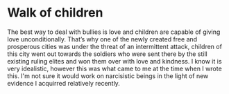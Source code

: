 # Walk of children

The best way to deal with bullies is love and children are capable of giving love unconditionally. 
That’s why one of the newly created free and prosperous cities was under the threat of an intermittent attack, children of this city went out towards the soldiers who were sent there by the still existing ruling elites and won them over with love and kindness.
I know it is very idealistic, however this was what came to me at the time when I wrote this.
I'm not sure it would work on narcisistic beings in the light of new evidence I acquirred relatively recently. 




